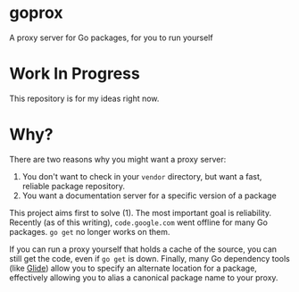 # goprox
A proxy server for Go packages, for you to run yourself

# Work In Progress
This repository is for my ideas right now.

# Why?
There are two reasons why you might want a proxy server:

1. You don't want to check in your `vendor` directory, but want a fast, reliable package repository.
2. You want a documentation server for a specific version of a package

This project aims first to solve (1). The most important goal is reliability. Recently (as of this writing), `code.google.com` went offline for many Go packages. `go get` no longer works on them.

If you can run a proxy yourself that holds a cache of the source, you can still get the code, even if `go get` is down. Finally, many Go dependency tools (like [Glide](https://github.com/Masterminds/glide)) allow you to specify an alternate location for a package, effectively allowing you to alias a canonical package name to your proxy.
